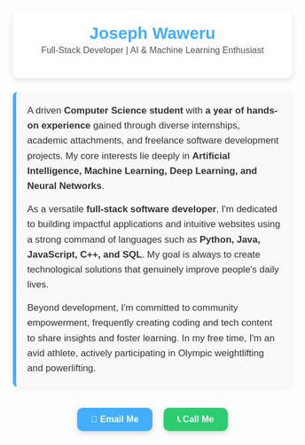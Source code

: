 <div style="max-width: 800px; margin: 40px auto; font-family: Arial, sans-serif;">

  <!-- Name Card -->
  <div style="background: #ffffff; border-radius: 12px; padding: 25px; 
              box-shadow: 0 4px 12px rgba(0,0,0,0.1); text-align: center; margin-bottom: 25px;">
    <h2 style="color: #44AEFB; font-size: 30px; margin: 0;">Joseph Waweru</h2>
    <p style="color: #555; font-size: 16px; margin-top: 5px;">
      Full-Stack Developer | AI & Machine Learning Enthusiast
    </p>
  </div>

  <!-- About Section -->
  <div style="background: #f9f9f9; border-left: 6px solid #44AEFB; border-radius: 8px; 
              padding: 20px; margin-bottom: 20px; box-shadow: 0 3px 8px rgba(0,0,0,0.05);">
    <p style="margin: 0 0 15px 0; font-size: 17px; line-height: 1.6; color: #333;">
      A driven <b>Computer Science student</b> with <b>a year of hands-on experience</b> gained through 
      diverse internships, academic attachments, and freelance software development projects. My 
      core interests lie deeply in <b>Artificial Intelligence, Machine Learning, Deep Learning, and Neural Networks</b>.
    </p>
    <p style="margin: 0 0 15px 0; font-size: 17px; line-height: 1.6; color: #333;">
      As a versatile <b>full-stack software developer</b>, I'm dedicated to building impactful applications 
      and intuitive websites using a strong command of languages such as 
      <b>Python, Java, JavaScript, C++, and SQL</b>. My goal is always to create technological solutions 
      that genuinely improve people's daily lives.
    </p>
    <p style="margin: 0; font-size: 17px; line-height: 1.6; color: #333;">
      Beyond development, I'm committed to community empowerment, frequently creating coding and 
      tech content to share insights and foster learning. In my free time, I'm an avid athlete, 
      actively participating in Olympic weightlifting and powerlifting.
    </p>
  </div>

  <!-- Contact Section -->
  <div style="text-align: center; margin-top: 30px;">
    <a href="mailto:cosname4967@gmail.com" 
       style="background: #44AEFB; color: white; padding: 12px 25px; 
              text-decoration: none; border-radius: 10px; margin: 8px; 
              display: inline-block; font-size: 16px; font-weight: bold;
              box-shadow: 0 4px 10px rgba(0,0,0,0.15); transition: 0.3s;">
       📧 Email Me
    </a>
    <a href="tel:+254738387257" 
       style="background: #2ecc71; color: white; padding: 12px 25px; 
              text-decoration: none; border-radius: 10px; margin: 8px; 
              display: inline-block; font-size: 16px; font-weight: bold;
              box-shadow: 0 4px 10px rgba(0,0,0,0.15); transition: 0.3s;">
       📞 Call Me
    </a>
  </div>

</div>
